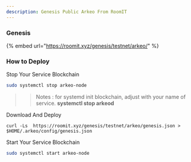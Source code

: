 ```yaml
---
description: Genesis Public Arkeo From RoomIT
---
```


### Genesis

{%  embed url="https://roomit.xyz/genesis/testnet/arkeo/" %}


### How to Deploy

Stop Your Service Blockchain
```bash
sudo systemctl stop arkeo-node
```
>> Notes : for systemd init blockchain, adjust with your name of service. __systemctl stop arkeod__


Download And Deploy
```
curl -Ls  https://roomit.xyz/genesis/testnet/arkeo/genesis.json > $HOME/.arkeo/config/genesis.json 
```

Start Your Service Blockchain
```bash
sudo systemctl start arkeo-node
```